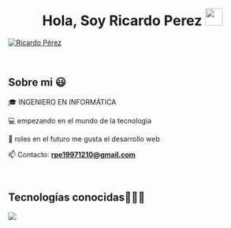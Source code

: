 
<h1 align="center"><b>Hola, Soy Ricardo Perez </b><img src="https://media.giphy.com/media/hvRJCLFzcasrR4ia7z/giphy.gif" width="35"></h1

<p align="left">
<a href="https://www.linkedin.com/in/ricardo-perez-a31474229/" target="blank"><img align="center" src="https://img.shields.io/badge/LinkedIn-0077B5?style=for-the-badge&logo=linkedin&logoColor=white" alt="Ricardo Pérez"/></a>
  </p>

<br>
<h2>Sobre mi 😃</h2>
<!--Intro start-->

<p align="left">
🎓 INGENIERO EN INFORMÁTICA

💻 empezando en el mundo de la tecnologia

📝 roles en el futuro me gusta el desarrollo web 

📫 Contacto: **rpe19971210@gmail.com**
<!--Intro end-->
  </p>
<br>

<h2 >Tecnologías conocidas👨🏻‍💻</h2>
<!--tech stack icons-->
<p align="left">
  <a href="https://skillicons.dev">
    <img src="https://skillicons.dev/icons?i=java,spring,css,html,mysql,postgresql,git,github,postman,idea,vscode" />
  </a>
</p>
<br>
<!-------------------------->
